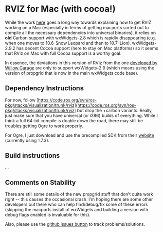 # RVIZ for Mac (with cocoa!)

While the work [here](https://github.com/wjwwood/ros-osx/wiki) goes a long way towards explaining how to get RVIZ working on a Mac (especially in terms of getting macports sorted out to compile all the necessary dependencies into universal binaries), it relies on **old** Carbon support with wxWidgets-2.8 which is rapidly disappearing (e.g. when one moves to 10.6-Snow Leopard and then to 10.7-Lion).  wxWidgets-2.9.2 has decent Cocoa support (here to stay on Mac platforms) so it seems that RViz on Mac with full Cocoa support is a worthy goal.

In essence, the deviations in this version of RViz from the one [developed by Willow Garage](https://code.ros.org/svn/ros-pkg/stacks/visualization/trunk/rviz) are only to support wxWidgets-2.9 (which means using the version of propgrid that is now in the main wxWidgets code base).

## Dependency Instructions

For now, follow [https://code.ros.org/svn/ros-pkg/stacks/visualization/trunk/rviz](https://code.ros.org/svn/ros-pkg/stacks/visualization/trunk/rviz) but drop the +carbon variants.  Really, just make sure that you have universal (or i386) builds of everything.  While I think a full 64-bit compile is doable down the road, there may still be troubles getting Ogre to work properly.

For Ogre, I just download and use the precompiled SDK from their [website](http://www.ogre3d.org/) (currently using 1.7.3).

## Build instructions

...

## Comments on Stability

There are still some details of the new propgrid stuff that don't quite work right -- this causes the occasional crash.  I'm hoping there are some other developers out there who can help find/debug/fix some of these errors (skipping the macports install of wxWidgets and building a version with debug flags enabled is invaluable for this).

Also, please use the [github issues button](https://github.com/jonfink/rviz/issues) to track problems/solutions.
